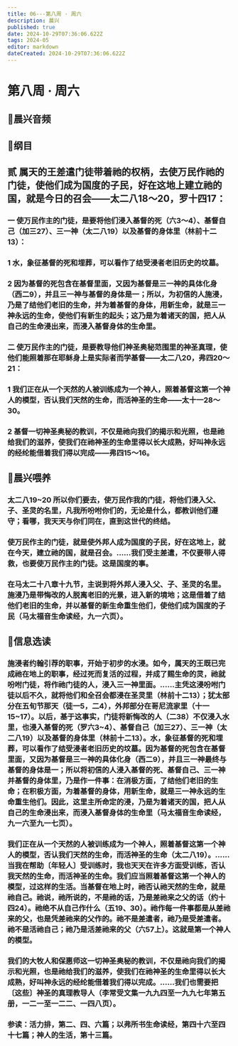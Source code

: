 ```yaml
---
title: 06---第八周 · 周六
description: 晨兴
published: true
date: 2024-10-29T07:36:06.622Z
tags: 2024-05
editor: markdown
dateCreated: 2024-10-29T07:36:06.622Z
---
```


# 第八周 · 周六

## 🎵晨兴音频

## 📖纲目

## 贰   属天的王差遣门徒带着祂的权柄，去使万民作祂的门徒，使他们成为国度的子民，好在这地上建立祂的国，就是今日的召会——太二八18～20，罗十四17：

### 一   使万民作主的门徒，是要将他们浸入基督的死（六3～4）、基督自己（加三27）、三一神（太二八19）以及基督的身体里（林前十二13）：

### 1   水，象征基督的死和埋葬，可以看作了结受浸者老旧历史的坟墓。

### 2   因为基督的死包含在基督里面，又因为基督是三一神的具体化身（西二9），并且三一神与基督的身体是一；所以，为初信的人施浸，乃是了结他们老旧的生命，并为着基督的身体，用新生命，就是三一神永远的生命，使他们有新生的起头；这乃是为着诸天的国，把人从自己的生命浸出来，而浸入基督身体的生命里。

### 二   使万民作主的门徒，是要教导他们神圣奥秘范围里的神圣真理，使他们能照着那在耶稣身上是实际者而学基督——太二八20，弗四20～21：

### 1   我们正在从一个天然的人被训练成为一个神人，照着基督这第一个神人的模型，否认我们天然的生命，而活神圣的生命——太十一28～30。

### 2   基督一切神圣奥秘的教训，不仅是祂向我们的揭示和光照，也是祂给我们的滋养，使我们在祂神圣的生命里得以长大成熟，好叫神永远的经纶能借着我们得以完成——弗四15～16。

## 📖晨兴喂养

### 太二八19~20    所以你们要去，使万民作我的门徒，将他们浸入父、子、圣灵的名里，凡我所吩咐你们的，无论是什么，都教训他们遵守；看哪，我天天与你们同在，直到这世代的终结。

### 使万民作主的门徒，就是使外邦人成为国度的子民，好在这地上，就在今天，建立祂的国，就是召会。……我们受主差遣，不仅要带人得救，也要使万民作主的门徒。这是国度的事。

### 在马太二十八章十九节，主说到将外邦人浸入父、子、圣灵的名里。施浸乃是带悔改的人脱离老旧的光景，进入新的境地；这是借着了结他们老旧的生命，并以基督的新生命重生他们，使他们成为国度的子民（马太福音生命读经，九一六页）。

## 📖信息选读

### 施浸者约翰引荐的职事，开始于初步的水浸。如今，属天的王既已完成祂在地上的职事，经过死而复活的过程，并成了赐生命的灵，祂就吩咐门徒，将作祂门徒的人，浸入三一神里面。……主凭这浸吩咐门徒以后不久，就将他们和全召会都浸在圣灵里（林前十二13）；犹太部分在五旬节那天（徒一5，二4），外邦部分在哥尼流家里（十一15~17）。以后，基于这事实，门徒将新悔改的人（二38）不仅浸入水里，也浸入基督的死（罗六3~4）、基督自己（加三27）、三一神（太二八19）以及基督的身体里（林前十二13）。水，象征基督的死和埋葬，可以看作了结受浸者老旧历史的坟墓。因为基督的死包含在基督里面，又因为基督是三一神的具体化身（西二9），并且三一神最终与基督的身体是一；所以将初信的人浸入基督的死、基督自己、三一神并基督的身体里，乃是作一件事：在消极方面，了结他们老旧的生命；在积极方面，为着基督的身体，用新生命，就是三一神永远的生命重生他们。因此，这里主所命定的浸，乃是为着诸天的国，把人从自己的生命浸出来，而浸入基督身体的生命里（马太福音生命读经，九一六至九一七页）。

### 我们正在从一个天然的人被训练成为一个神人，照着基督这第一个神人的模型，否认我们天然的生命，而活神圣的生命（太二八19）。……当我在帮助〔年轻人〕受训练时，我也天天在许多方面受训练，否认我天然的生命，而活神圣的生命。我们应当照着基督这第一个神人的模型，过这样的生活。当基督在地上时，祂否认祂天然的生命，就是祂自己。祂说，祂所说的，不是祂的话，乃是差祂来之父的话（约十四24）。祂绝不从自己作什么（五19、30）。祂作每一件事都是从差祂来的父，也是凭差祂来的父作的。祂不是差遣者，祂乃是受差遣者。祂不是活祂自己；祂乃是活差祂来的父（六57上）。这就是第一个神人的模型。

### 我们的大牧人和保惠师这一切神圣奥秘的教训，不仅是祂向我们的揭示和光照，也是祂给我们的滋养，使我们在祂神圣的生命里得以长大成熟，好叫神永远的经纶能借着我们得以完成。……我们也需要把〔这些〕神圣的真理教导人（李常受文集一九九四至一九九七年第五册，一二一至一二二、一四八页）。

### 参读：活力排，第二、四、六篇；以弗所书生命读经，第四十六至四十七篇；神人的生活，第十三篇。

<!-- Google tag (gtag.js) -->

<script async src="https://www.googletagmanager.com/gtag/js?id=G-1P8709Z16T"></script>
<script>
  window.dataLayer = window.dataLayer || [];
  function gtag(){dataLayer.push(arguments);}
  gtag('js', new Date());

  gtag('config', 'G-1P8709Z16T');
</script>
